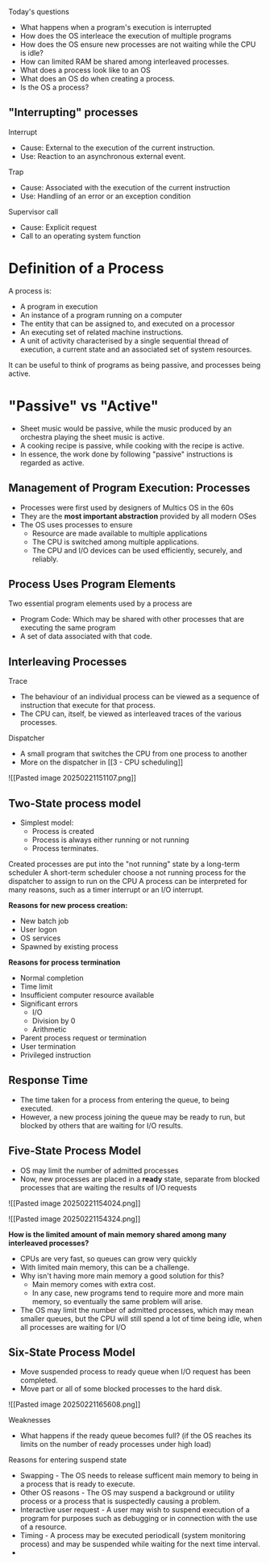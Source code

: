 Today's questions

- What happens when a program's execution is interrupted
- How does the OS interleace the execution of multiple programs
- How does the OS ensure new processes are not waiting while the CPU is idle? 
- How can limited RAM be shared among interleaved processes. 
- What does a process look like to an OS
- What does an OS do when creating a process. 
- Is the OS a process?

## "Interrupting" processes

Interrupt
- Cause: External to the execution of the current instruction. 
- Use: Reaction to an asynchronous external event. 

Trap
- Cause: Associated with the execution of the current instruction
- Use: Handling of an error or an exception condition

Supervisor call
- Cause: Explicit request
- Call to an operating system function


# Definition of a Process

A process is:

- A program in execution
- An instance of a program running on a computer
- The entity that can be assigned to, and executed on a processor
- An executing set of related machine instructions. 
- A unit of activity characterised by a single sequential thread of execution, a current state and an associated set of system resources. 

It can be useful to think of programs as being passive, and processes being active.


# "Passive" vs "Active"

- Sheet music would be passive, while the music produced by an orchestra playing the sheet music is active. 
- A cooking recipe is passive, while cooking with the recipe is active. 
- In essence, the work done by following "passive" instructions is regarded as active.


## Management of Program Execution: Processes

- Processes were first used by designers of Multics OS in the 60s
- They are the **most important abstraction** provided by all modern OSes
- The OS uses processes to ensure
	- Resource are made available to multiple applications
	- The CPU is switched among multiple applications. 
	- The CPU and I/O devices can be used efficiently, securely, and reliably. 


## Process Uses Program Elements

Two essential program elements used by a process are
- Program Code: Which may be shared with other processes that are executing the same program
- A set of data associated with that code. 

## Interleaving Processes

Trace
- The behaviour of an individual process can be viewed as a sequence of instruction that execute for that process. 
- The CPU can, itself, be viewed as interleaved traces of the various processes.

Dispatcher
- A small program that switches the CPU from one process to another 
- More on the dispatcher in [[3 - CPU scheduling]]

![[Pasted image 20250221151107.png]]


## Two-State process model

- Simplest model:
	- Process is created
	- Process is always either running or not running
	- Process terminates. 

Created processes are put into the "not running" state by a long-term scheduler
A short-term scheduler choose a not running process for the dispatcher to assign to run on the CPU
A process can be interpreted for many reasons, such as a timer interrupt or an I/O interrupt.

**Reasons for new process creation:**
- New batch job
- User logon
- OS services
- Spawned by existing process

**Reasons for process termination**
- Normal completion
- Time limit
- Insufficient computer resource available
- Significant errors
	- I/O
	- Division by 0
	- Arithmetic
- Parent process request or termination 
- User termination
- Privileged instruction

## Response Time

- The time taken for a process from entering the queue, to being executed. 
- However, a new process joining the queue may be ready to run, but blocked by others that are waiting for I/O results. 

## Five-State Process Model

- OS may limit the number of admitted processes
- Now, new processes are placed in a **ready** state, separate from blocked processes that are waiting the results of I/O requests

![[Pasted image 20250221154024.png]]

![[Pasted image 20250221154324.png]]


**How is the limited amount of main memory shared among many interleaved processes?**

- CPUs are very fast, so queues can grow very quickly
- With limited main memory, this can be a challenge. 
- Why isn't having more main memory a good solution for this?
	- Main memory comes with extra cost. 
	- In any case, new programs tend to require more and more main memory, so eventually the same problem will arise.
- The OS may limit the number of admitted processes, which may mean smaller queues, but the CPU will still spend a lot of time being idle, when all processes are waiting for I/O

## Six-State Process Model

- Move suspended process to ready queue when I/O request has been completed. 
- Move part or all of some blocked processes to the hard disk. 

![[Pasted image 20250221165608.png]]

Weaknesses

- What happens if the ready queue becomes full? (if the OS reaches its limits on the number of ready processes under high load)

Reasons for entering suspend state
- Swapping - The OS needs to release sufficent main memory to being in a process that is ready to execute. 
- Other OS reasons - The OS may suspend a background or utility process or a process that is suspectedly causing a problem. 
- Interactive user request - A user may wish to suspend execution of a program for purposes such as debugging or in connection with the use of a resource. 
- Timing - A process may be executed periodicall (system monitoring process) and may be suspended while waiting for the next time interval. 
- 